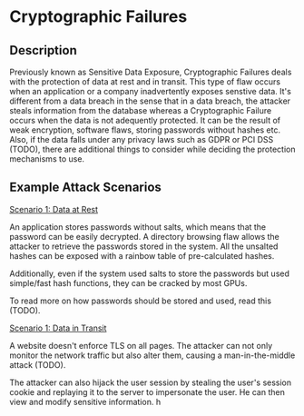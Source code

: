 # Cryptographic Failures

## Description

Previously known as Sensitive Data Exposure, Cryptographic Failures deals with the protection of data 
at rest and in transit. This type of flaw occurs when an application or a company inadvertently exposes 
senstive data. It's different from a data breach in the sense that in a data breach, the attacker steals 
information from the database whereas a Cryptographic Failure occurs when the data is not adequently 
protected. It can be the result of weak encryption, software flaws, storing passwords without hashes etc. 
Also, if the data falls under any privacy laws such as GDPR or PCI DSS (TODO), there are additional things 
to consider while deciding the protection mechanisms to use.

## Example Attack Scenarios

<ins>Scenario 1: Data at Rest</ins>

An application stores passwords without salts, which means that the password can be easily decrypted. 
A directory browsing flaw allows the attacker to retrieve the passwords stored in the system. 
All the unsalted hashes can be exposed with a rainbow table of pre-calculated hashes. 

Additionally, even if the system used salts to store the passwords but used simple/fast hash functions, 
they can be cracked by most GPUs. 

To read more on how passwords should be stored and used, read this (TODO).

<ins>Scenario 1: Data in Transit</ins>

A website doesn't enforce TLS on all pages. The attacker can not only monitor the network traffic but 
also alter them, causing a man-in-the-middle attack (TODO).

The attacker can also hijack the user session by stealing the user's session cookie and replaying it to 
the server to impersonate the user. He can then view and modify sensitive information. h